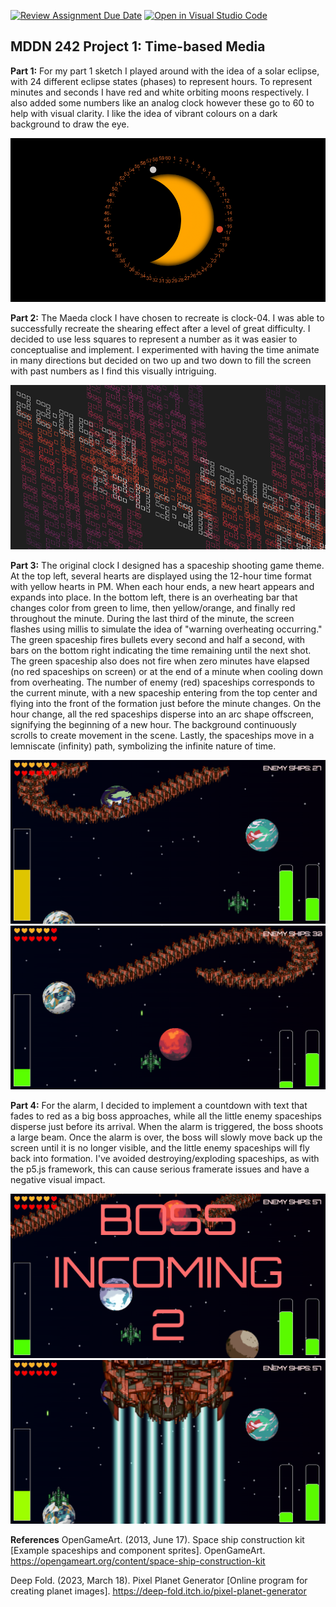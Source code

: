 [![Review Assignment Due Date](https://classroom.github.com/assets/deadline-readme-button-24ddc0f5d75046c5622901739e7c5dd533143b0c8e959d652212380cedb1ea36.svg)](https://classroom.github.com/a/JAZAP9dv)
[![Open in Visual Studio Code](https://classroom.github.com/assets/open-in-vscode-718a45dd9cf7e7f842a935f5ebbe5719a5e09af4491e668f4dbf3b35d5cca122.svg)](https://classroom.github.com/online_ide?assignment_repo_id=11439604&assignment_repo_type=AssignmentRepo)
## MDDN 242 Project 1: Time-based Media  

**Part 1:**
For my part 1 sketch I played around with the idea of a solar eclipse, with 24 different eclipse states (phases) to represent hours. To represent minutes and seconds I have red and white orbiting moons respectively. I also added some numbers like an analog clock however these go to 60 to help with visual clarity. I like the idea of vibrant colours on a dark background to draw the eye.

![part 1 sketch.jpg](sketch.jpg)

**Part 2:**
The Maeda clock I have chosen to recreate is clock-04. I was able to successfully recreate the shearing effect after a level of great difficulty. I decided to use less squares to represent a number as it was easier to conceptualise and implement. I experimented with having the time animate in many directions but decided on two up and two down to fill the screen with past numbers as I find this visually intriguing.

![part 2 preview.jpg](/assets/maeda_preview.jpg)

**Part 3:**
The original clock I designed has a spaceship shooting game theme.
At the top left, several hearts are displayed using the 12-hour time format with yellow hearts in PM. When each hour ends, a new heart appears and expands into place. In the bottom left, there is an overheating bar that changes color from green to lime, then yellow/orange, and finally red throughout the minute. During the last third of the minute, the screen flashes using millis to simulate the idea of "warning overheating occurring." The green spaceship fires bullets every second and half a second, with bars on the bottom right indicating the time remaining until the next shot. The green spaceship also does not fire when zero minutes have elapsed (no red spaceships on screen) or at the end of a minute when cooling down from overheating.
The number of enemy (red) spaceships corresponds to the current minute, with a new spaceship entering from the top center and flying into the front of the formation just before the minute changes. On the hour change, all the red spaceships disperse into an arc shape offscreen, signifying the beginning of a new hour. The background continuously scrolls to create movement in the scene. Lastly, the spaceships move in a lemniscate (infinity) path, symbolizing the infinite nature of time.

![part 3 preview.jpg](/assets/preview.jpg)
![part 3 preview2.jpg](/assets/preview2.jpg)

**Part 4:**
For the alarm, I decided to implement a countdown with text that fades to red as a big boss approaches, while all the little enemy spaceships disperse just before its arrival. When the alarm is triggered, the boss shoots a large beam. Once the alarm is over, the boss will slowly move back up the screen until it is no longer visible, and the little enemy spaceships will fly back into formation. I've avoided destroying/exploding spaceships, as with the p5.js framework, this can cause serious framerate issues and have a negative visual impact.

![part 4 preview.jpg](/assets/alarm.png)
![part 4 preview2.jpg](/assets/alarmActive.png)

**References**
OpenGameArt. (2013, June 17). Space ship construction kit [Example spaceships and component sprites]. OpenGameArt. <u>https://opengameart.org/content/space-ship-construction-kit</u>

Deep Fold. (2023, March 18). Pixel Planet Generator [Online program for creating planet images]. <u>https://deep-fold.itch.io/pixel-planet-generator</u>